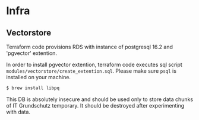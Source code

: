 # Infra

## Vectorstore

Terraform code provisions RDS with instance of postgresql 16.2 and 'pgvector' extention.

In order to install pgvector extention, terraform code executes sql script `modules/vectorstore/create_extention.sql`. Please make sure `psql` is installed on your machine.

```sh
$ brew install libpq
```

This DB is absolutely insecure and should be used only to store data chunks of IT Grundschutz temporary. It should be destroyed after experimenting with data.

